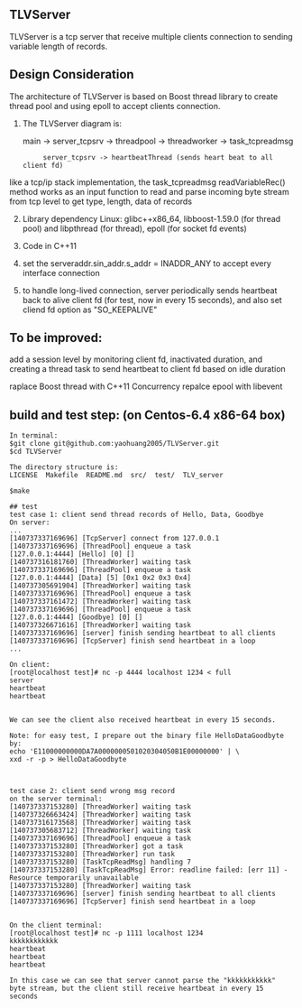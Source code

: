 ## TLVServer
TLVServer is a tcp server that receive multiple clients connection
 to sending variable length of records.

## Design Consideration
The architecture of TLVServer is based on Boost thread library to 
create thread pool and using epoll to accept clients connection.

1. The TLVServer diagram is:
         
    main -> server_tcpsrv -> threadpool -> threadworker -> task_tcpreadmsg
    
            server_tcpsrv -> heartbeatThread (sends heart beat to all client fd)

 like a tcp/ip stack implementation, the task_tcpreadmsg readVariableRec() method
works as an input function to read and parse incoming byte stream from tcp level to get type, length, data of records
 
2. Library dependency Linux:
       glibc++x86_64,
       libboost-1.59.0  (for thread pool) and libpthread (for thread),
       epoll  (for socket fd events)
       
3. Code in C++11

4. set the serveraddr.sin_addr.s_addr = INADDR_ANY to accept every interface connection

5. to handle long-lived connection, server periodically sends heartbeat back to alive client fd (for test, now in every 15 seconds), and also set cliend fd option as "SO_KEEPALIVE"


## To be improved:
add a session level by monitoring client fd, inactivated duration, and creating a thread task to send heartbeat to client fd based on idle duration

raplace Boost thread with C++11 Concurrency
repalce epool with libevent


## build and test step: (on Centos-6.4 x86-64 box)

```
In terminal:
$git clone git@github.com:yaohuang2005/TLVServer.git
$cd TLVServer

The directory structure is:
LICENSE  Makefile  README.md  src/  test/  TLV_server

$make

## test
test case 1: client send thread records of Hello, Data, Goodbye
On server: 
...
[140737337169696] [TcpServer] connect from 127.0.0.1 
[140737337169696] [ThreadPool] enqueue a task
[127.0.0.1:4444] [Hello] [0] []
[140737316181760] [ThreadWorker] waiting task
[140737337169696] [ThreadPool] enqueue a task
[127.0.0.1:4444] [Data] [5] [0x1 0x2 0x3 0x4]
[140737305691904] [ThreadWorker] waiting task
[140737337169696] [ThreadPool] enqueue a task
[140737337161472] [ThreadWorker] waiting task
[140737337169696] [ThreadPool] enqueue a task
[127.0.0.1:4444] [Goodbye] [0] []
[140737326671616] [ThreadWorker] waiting task
[140737337169696] [server] finish sending heartbeat to all clients
[140737337169696] [TcpServer] finish send heartbeat in a loop
...

On client:
[root@localhost test]# nc -p 4444 localhost 1234 < full
server
heartbeat
heartbeat


We can see the client also received heartbeat in every 15 seconds.

Note: for easy test, I prepare out the binary file HelloDataGoodbyte by:
echo 'E11000000000DA7A0000000501020304050B1E00000000' | \
xxd -r -p > HelloDataGoodbyte



test case 2: client send wrong msg record
on the server terminal:
[140737337153280] [ThreadWorker] waiting task
[140737326663424] [ThreadWorker] waiting task
[140737316173568] [ThreadWorker] waiting task
[140737305683712] [ThreadWorker] waiting task
[140737337169696] [ThreadPool] enqueue a task
[140737337153280] [ThreadWorker] got a task
[140737337153280] [ThreadWorker] run task
[140737337153280] [TaskTcpReadMsg] handling 7
[140737337153280] [TaskTcpReadMsg] Error: readline failed: [err 11] - Resource temporarily unavailable
[140737337153280] [ThreadWorker] waiting task
[140737337169696] [server] finish sending heartbeat to all clients
[140737337169696] [TcpServer] finish send heartbeat in a loop


On the client terminal:
[root@localhost test]# nc -p 1111 localhost 1234 
kkkkkkkkkkkk 
heartbeat
heartbeat
heartbeat

In this case we can see that server cannot parse the "kkkkkkkkkkk" byte stream, but the client still receive heartbeat in every 15 seconds

